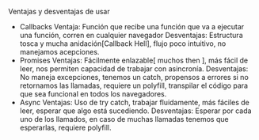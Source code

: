 Ventajas y desventajas de usar
* Callbacks
    Ventaja: Función que recibe una función que va a ejecutar una función, corren en cualquier navegador
    Desventajas: Estructura tosca y mucha anidación[Callback Hell], flujo poco intuitivo, no manejamos acepciones.
* Promises
    Ventajas: Fácilmente enlazable[ muchos then ], más fácil de leer, nos permiten capacidad de trabajar con asincronía.
    Desventajas: No maneja excepciones, tenemos un catch, propensos a errores si no retornamos las llamadas, requiere un polyfill, transpilar el código para que sea funcional en todos los navegadores.
* Async
    Ventajas: Uso de try catch, trabajar fluidamente, más fáciles de leer, esperar que algo está sucediendo.
    Desventajas: Esperar por cada uno de los llamados, en caso de muchas llamadas tenemos que esperarlas, requiere polyfill.

